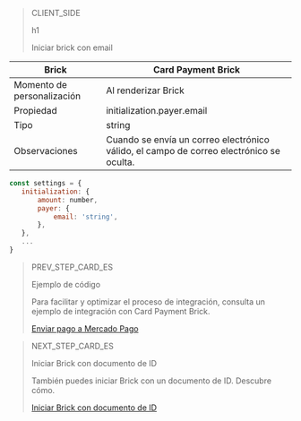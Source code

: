 > CLIENT_SIDE
>
> h1
>
> Iniciar brick con email

| Brick | Card Payment Brick |
| --- | --- |
| Momento de personalización | Al renderizar Brick |
| Propiedad | initialization.payer.email |
| Tipo | string |
| Observaciones | Cuando se envía un correo electrónico válido, el campo de correo electrónico se oculta. |

```javascript
const settings = {
   initialization: {
       amount: number,
       payer: {
           email: 'string',
       },
   },
   ...
}
```

> PREV_STEP_CARD_ES
>
> Ejemplo de código
>
> Para facilitar y optimizar el proceso de integración, consulta un ejemplo de integración con Card Payment Brick.
>
> [Enviar pago a Mercado Pago](/developers/es/docs/checkout-bricks/card-payment-brick/code-example)
 
> NEXT_STEP_CARD_ES
>
> Iniciar Brick con documento de ID
>
> También puedes iniciar Brick con un documento de ID. Descubre cómo.
>
> [Iniciar Brick con documento de ID](/developers/es/docs/checkout-bricks/card-payment-brick/additional-customization/initiate-brick-with-document)